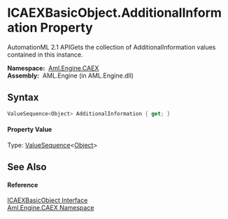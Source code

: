 ICAEXBasicObject.AdditionalInformation Property
===============================================
AutomationML 2.1 APIGets the collection of AdditionalInformation values contained in this instance.

  **Namespace:**  [Aml.Engine.CAEX][1]  
  **Assembly:**  AML.Engine (in AML.Engine.dll)

Syntax
------

```csharp
ValueSequence<Object> AdditionalInformation { get; }
```

#### Property Value
Type: [ValueSequence][2]&lt;[Object][3]>

See Also
--------

#### Reference
[ICAEXBasicObject Interface][4]  
[Aml.Engine.CAEX Namespace][1]  

[1]: ../README.md
[2]: ../ValueSequence_1/README.md
[3]: https://docs.microsoft.com/dotnet/api/system.object
[4]: README.md
[5]: https://www.automationml.org
[6]: ../../icons/logoShade.png